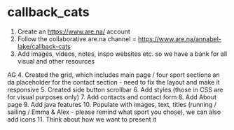 # callback_cats


1. Create an https://www.are.na/ account
2. Follow the collaborative are.na channel = https://www.are.na/annabel-lake/callback-cats
3. Add images, videos, notes, inspo websites etc. so we have a bank for all visual and other resources

AG
4. Created the grid, which includes main page / four sport sections an da placeholder for the contact section - need to fix the layout and make it responsive
5. Created side button scrollbar
6. Add styles (those in CSS are for visual purposes only)
7. Add contacts and contact form
8. Add About page
9. Add java features
10. Populate with images, text, titles (running / sailing / Emma & Alex - please remind what sport you chose), we can also add icons
11. Think about how we want to present it
